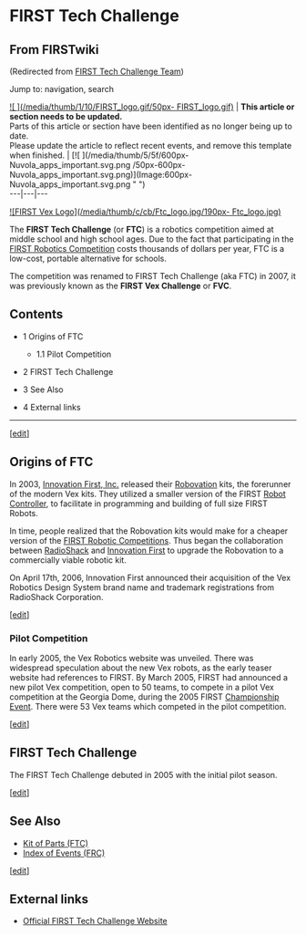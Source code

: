 # FIRST Tech Challenge

## From FIRSTwiki

(Redirected from [FIRST Tech Challenge Team](/index.php?title=FIRST_Tech_Challenge_Team&redirect=no "FIRST Tech
Challenge Team"))

Jump to: navigation, search

[![ ](/media/thumb/1/10/FIRST_logo.gif/50px-
FIRST_logo.gif)](Image:FIRST_logo.gif " ") | **This article or section needs to be updated.**<br>
Parts of this article or section have been identified as no longer being up to date.<br>
Please update the article to reflect recent events, and remove this template when finished. | [![ ](/media/thumb/5/5f/600px-Nuvola_apps_important.svg.png
/50px-600px-Nuvola_apps_important.svg.png)](Image:600px-
Nuvola_apps_important.svg.png " ")<br>
---|---|---

[![FIRST Vex Logo](/media/thumb/c/cb/Ftc_logo.jpg/190px-
Ftc_logo.jpg)](Image:Ftc_logo.jpg "FIRST Vex Logo")

The **FIRST Tech Challenge** (or **FTC**) is a robotics competition aimed at middle school and high school ages. Due to the fact that participating in the [FIRST Robotics Competition](first) costs thousands of dollars per year, FTC is a low-cost, portable alternative for schools.

The competition was renamed to FIRST Tech Challenge (aka FTC) in 2007, it was previously known as the **FIRST Vex Challenge** or **FVC**.

## Contents

- 1 Origins of FTC

  - 1.1 Pilot Competition

- 2 FIRST Tech Challenge
- 3 See Also
- 4 External links

--------------------------------------------------------------------------------

[[edit](/index.php?title=FIRST_Tech_Challenge&action=edit&section=1 "Edit
section: Origins of FTC")]

## Origins of FTC

In 2003, [Innovation First, Inc.](Innovation_First%2C_Inc. "Innovation First, Inc.") released their [Robovation](Robovation "Robovation") kits, the forerunner of the modern Vex kits. They utilized a smaller version of the FIRST [Robot Controller](robot-controller), to facilitate in programming and building of full size FIRST Robots.

In time, people realized that the Robovation kits would make for a cheaper version of the [FIRST Robotic Competitions](Regional "Regional"). Thus began the collaboration between [RadioShack](http://www.wikipedia.org/wiki/RadioShack "wikipedia:RadioShack") and [Innovation First](Innovation_First%2C_Inc. "Innovation First,
Inc.") to upgrade the Robovation to a commercially viable robotic kit.

On April 17th, 2006, Innovation First announced their acquisition of the Vex Robotics Design System brand name and trademark registrations from RadioShack Corporation.

[[edit](/index.php?title=FIRST_Tech_Challenge&action=edit&section=2 "Edit
section: Pilot Competition")]

### Pilot Competition

In early 2005, the Vex Robotics website was unveiled. There was widespread speculation about the new Vex robots, as the early teaser website had references to FIRST. By March 2005, FIRST had announced a new pilot Vex competition, open to 50 teams, to compete in a pilot Vex competition at the Georgia Dome, during the 2005 FIRST [Championship Event](Championship_Event "Championship Event"). There were 53 Vex teams which competed in the pilot competition.

[[edit](/index.php?title=FIRST_Tech_Challenge&action=edit&section=3 "Edit
section: FIRST Tech Challenge")]

## FIRST Tech Challenge

The FIRST Tech Challenge debuted in 2005 with the initial pilot season.

[[edit](/index.php?title=FIRST_Tech_Challenge&action=edit&section=4 "Edit
section: See Also")]

## See Also

- [Kit of Parts (FTC)](Kit_of_parts_%28FTC%29 "Kit of parts \(FTC\)")
- [Index of Events (FRC)](Index_of_events_%28FTC%29 "Index of events \(FTC\)")

[[edit](/index.php?title=FIRST_Tech_Challenge&action=edit&section=5 "Edit
section: External links")]

## External links

- [Official FIRST Tech Challenge Website](http://www.usfirst.org/roboticsprograms/ftc/default.aspx?id=968 "http://www.usfirst.org/roboticsprograms/ftc/default.aspx?id=968")
